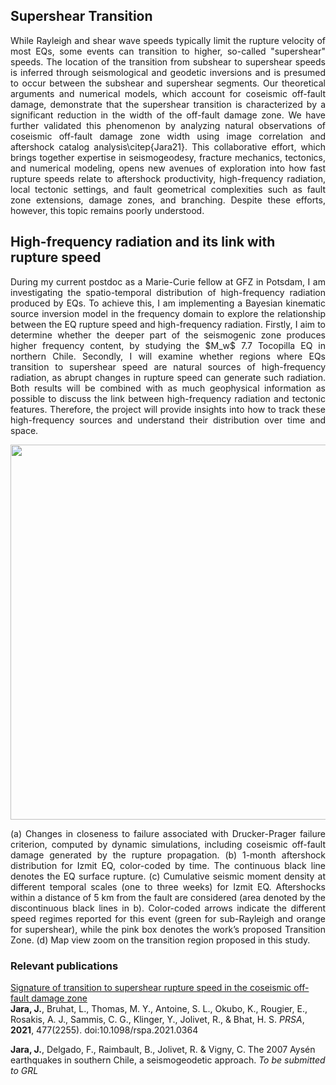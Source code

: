 ## **Supershear Transition**

<p align="justify">While Rayleigh and shear wave speeds typically limit the rupture velocity of most EQs, some events can transition to higher, so-called "supershear" speeds. The location of the transition from subshear to supershear speeds is inferred through seismological and geodetic inversions and is presumed to occur between the subshear and supershear segments. Our theoretical arguments and numerical models, which account for coseismic off-fault damage, demonstrate that the supershear transition is characterized by a significant reduction in the width of the off-fault damage zone. We have further validated this phenomenon by analyzing natural observations of coseismic off-fault damage zone width using image correlation and aftershock catalog analysis\citep{Jara21}. This collaborative effort, which brings together expertise in seismogeodesy, fracture mechanics, tectonics, and numerical modeling, opens new avenues of exploration into how fast rupture speeds relate to aftershock productivity, high-frequency radiation, local tectonic settings, and fault geometrical complexities such as fault zone extensions, damage zones, and branching. Despite these efforts, however, this topic remains poorly understood.</p>

## **High-frequency radiation and its link with rupture speed**

<p align="justify"> During my current postdoc as a Marie-Curie fellow at GFZ in Potsdam, I am investigating the spatio-temporal distribution of high-frequency radiation produced by EQs. To achieve this, I am implementing a Bayesian kinematic source inversion model in the frequency domain to explore the relationship between the EQ rupture speed and high-frequency radiation. Firstly, I aim to determine whether the deeper part of the seismogenic zone produces higher frequency content, by studying the $M_w$ 7.7 Tocopilla EQ in northern Chile. Secondly, I will examine whether regions where EQs transition to supershear speed are natural sources of high-frequency radiation, as abrupt changes in rupture speed can generate such radiation. Both results will be combined with as much geophysical information as possible to discuss the link between high-frequency radiation and tectonic features. Therefore, the project will provide insights into how to track these high-frequency sources and understand their distribution over time and space. 
 </p>

<div class="figure">
  <p align="center">
<img src="/images/supershear.png" width="600">
<p class="caption"><p align="justify">(a) Changes in closeness to failure associated with Drucker-Prager failure criterion, computed by dynamic simulations, including coseismic off-fault damage generated by the rupture propagation. (b) 1-month aftershock distribution for Izmit EQ, color-coded by time. The continuous black line denotes the EQ surface rupture. (c) Cumulative seismic moment density at different temporal scales (one to three weeks) for Izmit EQ. Aftershocks within a distance of 5 km from the fault are considered (area denoted by the discontinuous black lines in b). Color-coded arrows indicate the different speed regimes reported for this event (green for sub-Rayleigh and orange for supershear), while the pink box denotes the work’s proposed Transition Zone. (d) Map view zoom on the transition region proposed in this study. </p>
</p>
  </p>
</div>

### **Relevant publications**

[Signature of transition to supershear rupture speed in the coseismic off-fault damage zone](https://doi.org/10.1098/rspa.2021.0364)<br>
**Jara, J.**, Bruhat, L., Thomas, M. Y., Antoine, S. L., Okubo, K., Rougier, E., Rosakis, A. J., Sammis, C. G., Klinger, Y., Jolivet, R., & Bhat, H. S. <i>PRSA</i>, **2021**, 477(2255). doi:10.1098/rspa.2021.0364

**Jara, J.**, Delgado, F., Raimbault, B., Jolivet, R. \& Vigny, C. The 2007 Aysén earthquakes in southern Chile, a seismogeodetic approach. <i>To be submitted to GRL</i>